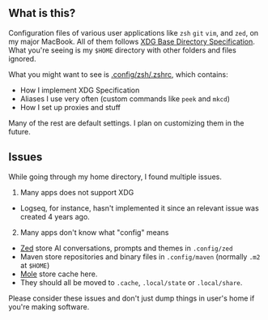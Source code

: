 ## What is this?

Configuration files of various user applications like `zsh` `git` `vim`, and `zed`, on my major MacBook. All of them follows [XDG Base Directory Specification](https://wiki.archlinux.org/title/XDG_Base_Directory). What you're seeing is my `$HOME` directory with other folders and files ignored.

What you might want to see is [.config/zsh/.zshrc](/BigCoke233/dotfiles/blob/master/.config/zsh/.zshrc), which contains:

- How I implement XDG Specification
- Aliases I use very often (custom commands like `peek` and `mkcd`)
- How I set up proxies and stuff

Many of the rest are default settings. I plan on customizing them in the future.

## Issues

While going through my home directory, I found multiple issues.

1. Many apps does not support XDG
  - Logseq, for instance, hasn't implemented it since an relevant issue was created 4 years ago.
2. Many apps don't know what "config" means
  - [Zed](https://zed.dev/) store AI conversations, prompts and themes in `.config/zed`
  - Maven store repositories and binary files in `.config/maven` (normally `.m2` at `$HOME`)
  - [Mole](https://github.com/tw93/Mole) store cache here.
  - They should all be moved to `.cache`, `.local/state` or `.local/share`.

Please consider these issues and don't just dump things in user's home if you're making software.
